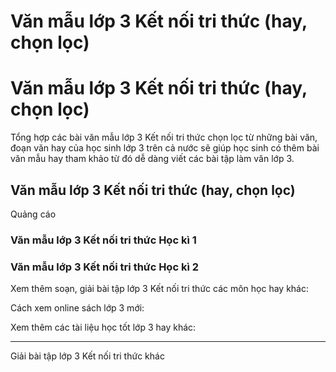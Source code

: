 # Văn mẫu lớp 3 Kết nối tri thức (hay, chọn lọc)

# Văn mẫu lớp 3 Kết nối tri thức (hay, chọn lọc)

Tổng hợp các bài văn mẫu lớp 3 Kết nối tri thức chọn lọc từ những bài văn, đoạn văn hay của học sinh lớp 3 trên cả nước sẽ giúp học sinh có thêm bài văn mẫu hay tham khảo từ đó dễ dàng viết các bài tập làm văn lớp 3.

## Văn mẫu lớp 3 Kết nối tri thức (hay, chọn lọc)

Quảng cáo

### **Văn mẫu lớp 3 Kết nối tri thức Học kì 1**

### **Văn mẫu lớp 3 Kết nối tri thức Học kì 2**

Xem thêm soạn, giải bài tập lớp 3 Kết nối tri thức các môn học hay khác:

Cách xem online sách lớp 3 mới:

Xem thêm các tài liệu học tốt lớp 3 hay khác:

* * *

Giải bài tập lớp 3 Kết nối tri thức khác
